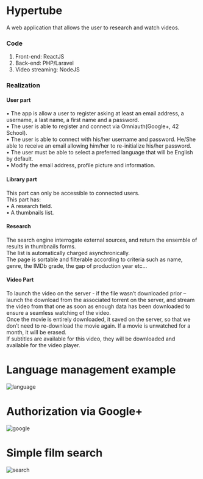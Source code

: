 # Hypertube
A web application that allows the user to research and watch videos.
### Code
1. Front-end: ReactJS<br/>
2. Back-end: PHP/Laravel<br/>
3. Video streaming: NodeJS<br/>
### Realization<br/>
#### User part<br/>
   • The app is allow a user to register asking at least an email address, a username,
     a last name, a first name and a password.<br/>
   • The user is able to register and connect via Omniauth(Google+, 42 School). <br/>
   • The user is able to connect with his/her username and password. He/She
     able to receive an email allowing him/her to re-initialize his/her password.<br/>
   • The user must be able to select a preferred language that will be English by default.<br/>
   • Modify the email address, profile picture and information.<br/>
####  Library part<br/>
   This part can only be accessible to connected users.<br/>
   This part has:<br/>
    • A research field.<br/>
    • A thumbnails list.<br/>
#### Research<br/>
   The search engine interrogate external sources, and return the ensemble of results in thumbnails forms.<br/>
   The list is automatically charged asynchronically.<br/>
   The page is sortable and filterable according to criteria such as name, genre, the
   IMDb grade, the gap of production year etc...<br/>
#### Video Part<br/>
   To launch the video on the server - if the file wasn’t downloaded prior –
   launch the download from the associated torrent on the server, and stream the video
   from that one as soon as enough data has been downloaded to ensure a seamless watching
   of the video.<br/>
   Once the movie is entirely downloaded, it saved on the server, so that we
   don’t need to re-download the movie again. If a movie is unwatched for a month, it will
   be erased.<br/>
   If subtitles are available for this video, they will be downloaded and
   available for the video player.<br/>
   
# Language management example
![language](http://g.recordit.co/ISeWi5xEqZ.gif)
# Authorization via Google+
![google](http://g.recordit.co/KVtmWZqOvq.gif)
# Simple film search
![search](http://g.recordit.co/HiRLRiEZWc.gif)
